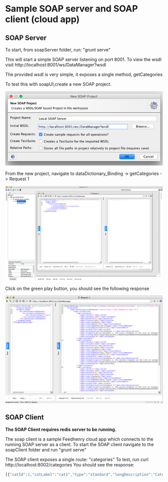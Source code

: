 # Sample SOAP server and SOAP client (cloud app)

## SOAP Server

To start, from soapServer folder, run: "grunt serve"

This will start a simple SOAP server listening on port 8001.
To view the wsdl visit http://localhost:8001/ws/DataManager?wsdl

The provided wsdl is very simple, it exposes a single method, getCategories

To test this with soapUI,create a new SOAP project.

![alt text](./soapServer/screenshots/newProject.png "New project creation")

From the new project, navigate to dataDictionary_Binding -> getCategories -> Request 1

![alt text](./soapServer/screenshots/sampleRequest.png "Sample Request")

Click on the green play button, you should see the following response

![alt text](./soapServer/screenshots/sampleResponse.png "Sample Response")

## SOAP Client

**The SOAP Client requires redis server to be running.**

The soap client is a sample Feedhenry cloud app which connects to the running SOAP server as a client.
To start the SOAP client navigate to the soapClient folder and run "grunt serve"

The SOAP client exposes a single route: "categories"
To test, run curl http://localhost:8002/categories
You should see the response:
```javascript
[{"catId":1,"catLabel":"cat1","type":"standard","longDescription":"Category 1, the first category in the list of categories"},{"catId":2,"catLabel":"cat2","type":"standard","longDescription":"Category 2, the second category in the list of categories"},{"catId":3,"catLabel":"cat3","type":"standard","longDescription":"Category 3, the third category in the list of categories"},{"catId":4,"catLabel":"cat4","type":"private","longDescription":"Category 4, the fourth category in the list of categories"}]
```

